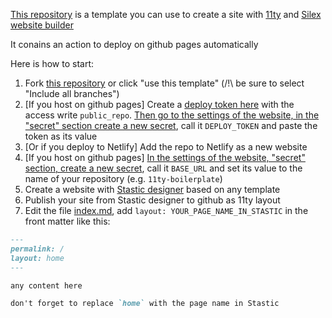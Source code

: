 [This repository](https://github.com/lexoyo/11ty-boilerplate) is a template you can use to create a site with [11ty](https://11ty.dev) and [Silex website builder](https://www.silex.me)

It conains an action to deploy on github pages automatically

Here is how to start:

1. Fork [this repository](https://github.com/lexoyo/11ty-boilerplate) or click "use this template" (/!\ be sure to select "Include all branches")
1. \[If you host on github pages\] Create a [deploy token here](https://github.com/settings/tokens) with the access write `public_repo`. [Then go to the settings of the website, in the "secret" section create a new secret](../../settings/secrets/actions/new), call it `DEPLOY_TOKEN` and paste the token as its value 
1. \[Or if you deploy to Netlify\] Add the repo to Netlify as a new website
1. \[If you host on github pages\] [In the settings of the website, "secret" section, create a new secret](../../settings/secrets/actions/new), call it `BASE_URL` and set its value to the name of your repository (e.g. `11ty-boilerplate`)
1. Create a website with [Stastic designer](https://design.stastic.net/) based on any template
1. Publish your site from Stastic designer to github as 11ty layout
1. Edit the file [index.md](./index.md), add `layout: YOUR_PAGE_NAME_IN_STASTIC` in the front matter like this:

```md
---
permalink: /
layout: home
---

any content here

don't forget to replace `home` with the page name in Stastic
```

